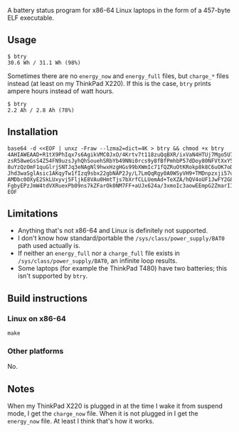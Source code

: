 A battery status program for x86-64 Linux laptops in the form of a 457-byte ELF
executable.

## Usage

    $ btry
    30.6 Wh / 31.1 Wh (98%)

Sometimes there are no `energy_now` and `energy_full` files, but `charge_*` files instead
(at least on my ThinkPad X220).  If this is the case, `btry` prints ampere hours instead
of watt hours.

    $ btry
    2.2 Ah / 2.8 Ah (78%)

## Installation

```
base64 -d <<EOF | unxz -Fraw --lzma2=dict=4K > btry && chmod +x btry
4AHIAWEAAD+R1tX9PhIqx7s6AgikVMC0JxO/4Krtv7t118zuQqBXR/ixVaN4HTUj7Mgo5U7hgMdBDdQJ1
zsR58weGsS4Z54FN9uzsJyhQhSouehSRbYb49NNi0rcs9y8fBfPmhbP57dDoy80NFVtXxY5KpG4GBdtBX
8uYzQzOmF1quGlrjSNTJq3eNAgNl9hwxHzgHGs99bXWmIc71fQZRuOtKRokp8k8C6uOK7oDbQjY/iG5Et
Jhd3waSglAsic1AKqyTw1fIzq9sbx22gbNAP2Jy/L7LmQqRgy0A0WSyVH9+TMDnpzxji57uK/znJTAe1G
AMDbc0OXyE2SkLUxyvj5FljkE8VAu0HmtTjs7bXrfCLLUemAd+TeXZA/hQV4oUF1JwFY2G8cX7Gw1N0hh
FgbyEPzJmW4tdVXRuexPb09ns7kZFarOk0NM7FF+aUJx624a/3xmoIc3aowEEmpG2ZmarIIBdypAA==
EOF
```

## Limitations

*   Anything that's not x86-64 and Linux is definitely not supported.
*   I don't know how standard/portable the `/sys/class/power_supply/BAT0` path used
    actually is.
*   If neither an `energy_full` nor a `charge_full` file exists in
    `/sys/class/power_supply/BAT0`, an infinite loop results.
*   Some laptops (for example the ThinkPad T480) have two batteries; this isn't supported
    by `btry`.

## Build instructions

### Linux on x86-64

    make

### Other platforms

No.

## Notes

When my ThinkPad X220 is plugged in at the time I wake it from suspend mode, I get the
`charge_now` file.  When it is not plugged in I get the `energy_now` file.  At least I
think that's how it works.
